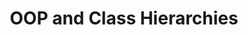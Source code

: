 ---
title: "OOP and Class Hierarchies"
published: true
morea_id: prereq-phasor
morea_url: https://courses.ics.hawaii.edu/ReviewICS211/modules/oop
morea_icon_url: https://courses.ics.hawaii.edu/ReviewICS211/morea/030.oop/oop.jpg
morea_type: prerequisite
morea_labels:
---